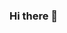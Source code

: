 ### Hi there 👋

<!--
**AledaMou/AledaMou** is a ✨ _special_ ✨ repository because its `README.md` (this file) appears on your GitHub profile.

Here are some ideas to get you started:

- 🔭 I’m currently working on dreams
- 🌱 I’m currently learning Machine Learning, Programming
- 👯 I’m looking to collaborate on the Machine Learning and programming area
- 🤔 I’m looking for help with learning new ideas
- 💬 Ask me about machine learning, programming at any time
- 📫 How to reach me: Don't!!
- 😄 Pronouns: She/Her
- ⚡ Fun fact: Lazy!
-->
